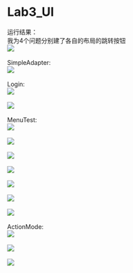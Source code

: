 # Lab3_UI
运行结果：</br>
我为4个问题分别建了各自的布局的跳转按钮</br>
![](https://github.com/FjAndjam/Lab3_UI/blob/master/shortcut/lab3_0.png)</br>
</br>
SimpleAdapter:
</br>
![](https://github.com/FjAndjam/Lab3_UI/blob/master/shortcut/lab3_1.png)</br>
</br>
Login:
</br>
![](https://github.com/FjAndjam/Lab3_UI/blob/master/shortcut/lab3_2.png)</br>
</br>
![](https://github.com/FjAndjam/Lab3_UI/blob/master/shortcut/lab3_2_1.png)</br>
</br>
MenuTest:
</br>
![](https://github.com/FjAndjam/Lab3_UI/blob/master/shortcut/lab3_3.png)</br>
</br>
![](https://github.com/FjAndjam/Lab3_UI/blob/master/shortcut/lab3_3_1.png)</br>
</br>
![](https://github.com/FjAndjam/Lab3_UI/blob/master/shortcut/lab3_3_2.png)</br>
</br>
![](https://github.com/FjAndjam/Lab3_UI/blob/master/shortcut/lab3_3_3.png)</br>
</br>
![](https://github.com/FjAndjam/Lab3_UI/blob/master/shortcut/lab3_3_4.png)</br>
</br>
![](https://github.com/FjAndjam/Lab3_UI/blob/master/shortcut/lab3_3_5.png)</br>
</br>
![](https://github.com/FjAndjam/Lab3_UI/blob/master/shortcut/lab3_3_6.png)</br>
</br>
ActionMode:
</br>
![](https://github.com/FjAndjam/Lab3_UI/blob/master/shortcut/lab3_4.png)</br>
</br>
![](https://github.com/FjAndjam/Lab3_UI/blob/master/shortcut/lab3_4_1.png)</br>
</br>
![](https://github.com/FjAndjam/Lab3_UI/blob/master/shortcut/lab3_4_2.png)</br>

